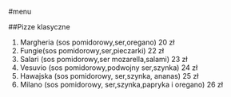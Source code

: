#menu

##Pizze klasyczne
1. Margheria (sos pomidorowy,ser,oregano) 20 zł
2. Fungie(sos pomidorowy,ser,pieczarki) 22 zł
3. Salari (sos pomidorowy,ser mozarella,salami) 23 zł
4. Vesuvio (sos pomidorowy,podwojny ser,szynka) 24 zł
5. Hawajska (sos pomidorowy, ser,szynka, ananas) 25 zł
6. Milano (sos pomidorowy, ser,szynka,papryka i oregano) 26 zł
